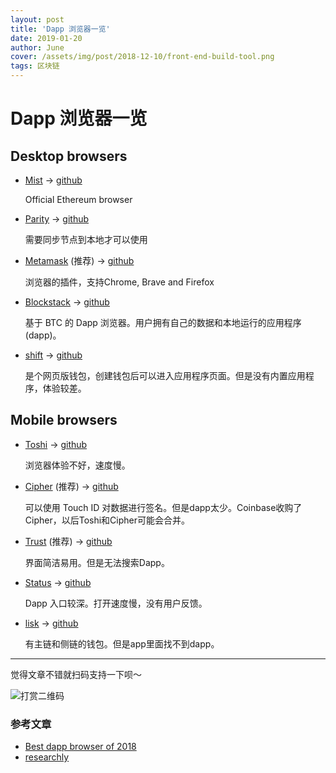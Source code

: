 ```yaml
---
layout: post
title: 'Dapp 浏览器一览'
date: 2019-01-20
author: June
cover: /assets/img/post/2018-12-10/front-end-build-tool.png
tags: 区块链
---
```


# Dapp 浏览器一览

## Desktop browsers

* [Mist](https://github.com/ethereum/mist) -> [github](https://github.com/ethereum/mist)

	Official Ethereum browser

* [Parity](https://www.parity.io/) -> [github](https://github.com/paritytech/parity-ethereum)

	需要同步节点到本地才可以使用

* [Metamask](https://metamask.io/) (推荐) -> [github](https://github.com/MetaMask/metamask-extension)

	浏览器的插件，支持Chrome, Brave and Firefox
 
* [Blockstack](https://blockstack.org) -> [github](https://github.com/blockstack/blockstack-browser)

	基于 BTC 的 Dapp 浏览器。用户拥有自己的数据和本地运行的应用程序(dapp)。

* [shift](https://www.shiftnrg.org/) -> [github](https://github.com/ShiftNrg)

	是个网页版钱包，创建钱包后可以进入应用程序页面。但是没有内置应用程序，体验较差。

## Mobile browsers

* [Toshi](https://wallet.coinbase.com/) -> [github](https://github.com/CoinbaseWallet)

	浏览器体验不好，速度慢。

* [Cipher](https://www.cipherbrowser.com/) (推荐) -> [github](https://github.com/petejkim/cipher-ethereum)

	可以使用 Touch ID 对数据进行签名。但是dapp太少。Coinbase收购了Cipher，以后Toshi和Cipher可能会合并。

* [Trust](https://trustwallet.com/) (推荐) -> [github](https://github.com/TrustWallet)

	界面简洁易用。但是无法搜索Dapp。

* [Status](https://status.im) -> [github](https://github.com/status-im)

	Dapp 入口较深。打开速度慢，没有用户反馈。

* [lisk](https://lisk.io/) -> [github](https://github.com/LiskHQ/lisk)

	有主链和侧链的钱包。但是app里面找不到dapp。

---

觉得文章不错就扫码支持一下呗～

![打赏二维码]({{site.baseurl}}/assets/img/post/pay-qr.jpg)

### 参考文章
* [Best dapp browser of 2018](https://medium.com/coinmonks/best-dapp-browser-of-2018-63a15ed1a2f9)
* [researchly](http://researchly.leobosankic.com/)
